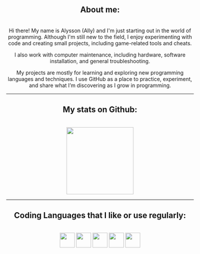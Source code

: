 <h2 align="center">About me:</h2>
<br/>

<div align="center"> 
Hi there! My name is Alysson (Ally) and I'm just starting out in the world of programming. Although I'm still new to the field, I enjoy experimenting with code and creating small projects, including game-related tools and cheats.  

I also work with computer maintenance, including hardware, software installation, and general troubleshooting.  

My projects are mostly for learning and exploring new programming languages and techniques. I use GitHub as a place to practice, experiment, and share what I’m discovering as I grow in programming.  
</div>

---

<h2 align="center">My stats on Github:</h2>
<br/>

<div align="center">
  <a href="https://github.com/agoniapura">
    <img loading="lazy" height="180em" src="https://github-readme-stats.vercel.app/api?username=agoniapura&show_icons=true&theme=transparent"/>
  </a>
</div>

---

<h2 align="center">Coding Languages that I like or use regularly:</h2>
<br/>

<div align="center">
  <img loading="lazy" src="https://cdn.jsdelivr.net/gh/devicons/devicon@latest/icons/python/python-original.svg" width="40" height="40"/>
  <img loading="lazy" src="https://cdn.jsdelivr.net/gh/devicons/devicon@latest/icons/csharp/csharp-original.svg" width="40" height="40"/>
  <img loading="lazy" src="https://cdn.jsdelivr.net/gh/devicons/devicon@latest/icons/cplusplus/cplusplus-original.svg" width="40" height="40"/>
  <img loading="lazy" src="https://cdn.jsdelivr.net/gh/devicons/devicon@latest/icons/html5/html5-original.svg" width="40" height="40"/>
  <img loading="lazy" src="https://cdn.jsdelivr.net/gh/devicons/devicon@latest/icons/java/java-original.svg" width="40" height="40"/>
</div>
